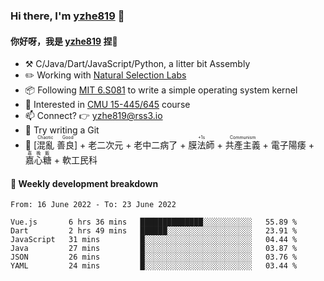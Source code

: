 ### Hi there, I'm [yzhe819](https://github.com/yzhe819) 👋

#### 你好呀，我是 [yzhe819](https://github.com/yzhe819) 捏👋

- :hammer_and_pick: C/Java/Dart/JavaScript/Python, a litter bit Assembly
- :pencil2: Working with [Natural Selection Labs](https://github.com/NaturalSelectionLabs)
- 📦 Following [MIT 6.S081](https://pdos.csail.mit.edu/6.S081/2020/) to write a simple operating system kernel
- 🧪 Interested in [CMU 15-445/645](https://15445.courses.cs.cmu.edu/fall2020/) course
- 📫 Connect? 👉 yzhe819@rss3.io
- 🌟 Try writing a Git
- 🔑 <ruby>[混亂 善良]<rp>（</rp><rt>Chaotic Good</rt><rp>）</rp></ruby> + 老二次元 + 老中二病了 + <ruby>膜法師<rp>（</rp><rt>+1s</rt><rp>）</rp></ruby> +  <ruby>共產主義<rp>（</rp><rt>Communism</rt><rp>）</rp></ruby> + 電子陽痿 + <ruby>嘉心糖<rp>（</rp><rt>嘉晚飯</rt><rp>）</rp></ruby> + 軟工民科



#### 📝 Weekly development breakdown

<!--START_SECTION:waka-->

```text
From: 16 June 2022 - To: 23 June 2022

Vue.js       6 hrs 36 mins   ██████████████░░░░░░░░░░░   55.89 %
Dart         2 hrs 49 mins   ██████░░░░░░░░░░░░░░░░░░░   23.91 %
JavaScript   31 mins         █░░░░░░░░░░░░░░░░░░░░░░░░   04.44 %
Java         27 mins         █░░░░░░░░░░░░░░░░░░░░░░░░   03.87 %
JSON         26 mins         █░░░░░░░░░░░░░░░░░░░░░░░░   03.76 %
YAML         24 mins         █░░░░░░░░░░░░░░░░░░░░░░░░   03.44 %
```

<!--END_SECTION:waka-->



